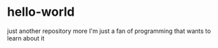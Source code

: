 # hello-world
just another repository more
I'm just a fan of programming that wants to learn about it

